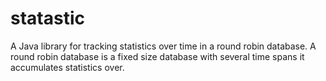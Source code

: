 statastic
=========

A Java library for tracking statistics over time in a round robin database. A round robin database is a fixed size database with several time spans it accumulates statistics over.
